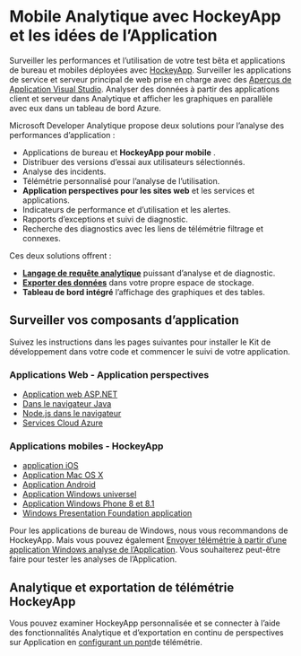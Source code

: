 <properties
    pageTitle="Analyse des performances pour les applications web mobile avec Analytique développeur | Microsoft Azure"
    description="Application analyse des performances et l’utilisation pour les développeurs de l’application mobile. , bureau, le service web et applications serveur principal avec HockeyApp et les idées de l’Application."
    authors="alancameronwills"
    services="application-insights"
    documentationCenter=""
    manager="douge"/>

<tags
    ms.service="application-insights"
    ms.workload="tbd"
    ms.tgt_pltfrm="ibiza"
    ms.devlang="na"
    ms.topic="article" 
    ms.date="09/19/2016"
    ms.author="awills"/>

# <a name="mobile-analytics-with-hockeyapp-and-application-insights"></a>Mobile Analytique avec HockeyApp et les idées de l’Application

Surveiller les performances et l’utilisation de votre test bêta et applications de bureau et mobiles déployées avec [HockeyApp](https://hockeyapp.net/). Surveiller les applications de service et serveur principal de web prise en charge avec des [Aperçus de Application Visual Studio](app-insights-overview.md). Analyser des données à partir des applications client et serveur dans Analytique et afficher les graphiques en parallèle avec eux dans un tableau de bord Azure.

Microsoft Developer Analytique propose deux solutions pour l’analyse des performances d’application :

* Applications de bureau et **HockeyApp pour mobile** .
 * Distribuer des versions d’essai aux utilisateurs sélectionnés.
 * Analyse des incidents.
 * Télémétrie personnalisé pour l’analyse de l’utilisation.
* **Application perspectives pour les sites web** et les services et applications.
 * Indicateurs de performance et d’utilisation et les alertes.
 * Rapports d’exceptions et suivi de diagnostic.
 * Recherche des diagnostics avec les liens de télémétrie filtrage et connexes.

Ces deux solutions offrent :

 * **[Langage de requête analytique](app-insights-analytics.md)** puissant d’analyse et de diagnostic.
 * **[Exporter des données](app-insights-export-telemetry.md)** dans votre propre espace de stockage.
 * **Tableau de bord intégré** l’affichage des graphiques et des tables.

## <a name="monitor-your-app-components"></a>Surveiller vos composants d’application

Suivez les instructions dans les pages suivantes pour installer le Kit de développement dans votre code et commencer le suivi de votre application.

### <a name="web-apps---application-insights"></a>Applications Web - Application perspectives

* [Application web ASP.NET](app-insights-asp-net.md) 
* [Dans le navigateur Java](app-insights-java-get-started.md)
* [Node.js dans le navigateur](https://github.com/Microsoft/ApplicationInsights-node.js)
* [Services Cloud Azure](app-insights-cloudservices.md)

### <a name="mobile-apps---hockeyapp"></a>Applications mobiles - HockeyApp

* [application iOS](https://support.hockeyapp.net/kb/client-integration-ios-mac-os-x-tvos/hockeyapp-for-ios)
* [Application Mac OS X](https://support.hockeyapp.net/kb/client-integration-ios-mac-os-x-tvos/hockeyapp-for-mac-os-x)
* [Application Android](https://support.hockeyapp.net/kb/client-integration-android/hockeyapp-for-android-sdk)
* [Application Windows universel](https://support.hockeyapp.net/kb/client-integration-windows-and-windows-phone/how-to-create-an-app-for-uwp)
* [Application Windows Phone 8 et 8.1](https://support.hockeyapp.net/kb/client-integration-windows-and-windows-phone/hockeyapp-for-windows-phone-silverlight-apps-80-and-81)
* [Windows Presentation Foundation application](https://support.hockeyapp.net/kb/client-integration-windows-and-windows-phone/hockeyapp-for-windows-wpf-apps)

Pour les applications de bureau de Windows, nous vous recommandons de HockeyApp. Mais vous pouvez également [Envoyer télémétrie à partir d’une application Windows analyse de l’Application](app-insights-windows-desktop.md). Vous souhaiterez peut-être faire pour tester les analyses de l’Application.


## <a name="analytics-and-export-for-hockeyapp-telemetry"></a>Analytique et exportation de télémétrie HockeyApp

Vous pouvez examiner HockeyApp personnalisée et se connecter à l’aide des fonctionnalités Analytique et d’exportation en continu de perspectives sur Application en [configurant un pont](app-insights-hockeyapp-bridge-app.md)de télémétrie.





